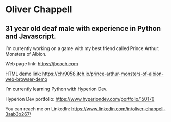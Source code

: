 # Oliver Chappell

## 31 year old deaf male with experience in Python and Javascript.

I’m currently working on a game with my best friend called Prince Arthur: Monsters of Albion.

Web page link: https://jbooch.com

HTML demo link: https://chr9058.itch.io/prince-arthur-monsters-of-albion-web-browser-demo

I’m currently learning Python with Hyperion Dev.

Hyperion Dev portfolio: https://www.hyperiondev.com/portfolio/150176

You can reach me on LinkedIn: 
https://www.linkedin.com/in/oliver-chappell-3aab3b267/
